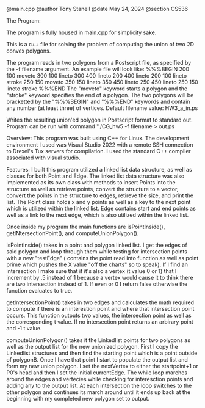 @main.cpp
@author Tony Stanell 
@date May 24, 2024
@section CS536


The Program: 

The program is fully housed in main.cpp for simplicity sake.

This is a c++ file for solving the problem of computing the union of two 2D convex polygons.

The program reads in two polygons from a Postscript file, as specified by the -f filename argument.
An example file will look like:
%%%BEGIN
200 100 moveto
300 100 lineto
300 400 lineto
200 400 lineto
200 100 lineto
stroke
250 150 moveto
350 150 lineto
350 450 lineto
250 450 lineto
250 150 lineto
stroke
%%%END
The "moveto" keyword starts a polygon and the "stroke" keyword specifies the end of a polygon.
The two polygons will be bracketted by the "%%%BEGIN" and "%%%END" keywords and contain any number (at least three) of vertices.
Default filename value: HW3_a_in.ps

Writes the resulting union'ed polygon in Postscript format to standard out.
Program can be run with command "./CG_hw5 -f filename > out.ps


Overview:
This program was built using C++ for Linux. The development environment I used was Visual Studio 2022 with a remote SSH connection to Drexel's Tux servers for compilation. I used the standard C++ compiler associated with visual studio. 


Features:
I built this program utilized a linked list data structure, as well as classes for both Point and Edge. The linked list data structure was also implemented as its own class with methods to insert Points into the structure as well as retrieve points, convert the structure to a vector, convert the points in the structure to edges, retireve the size, and print the list. The Point class holds x and y points as well as a key to the next point which is utilized within the linked list. Edge contains start and end points as well as a link to the next edge, which is also utilized within the linked list.

Once inside my program the main functions are isPointInside(), getINtersectionPoint(), and computeUnionPolygon(). 

isPointInside() takes in a point and polygon linked list. I get the edges of said polygon and loop through them while testing for intersection points with a new "testEdge" ( contains the point read into function as well as point prime which pushes the X value "off the charts" so to speak). If I find an intersection I make sure that if it's also a vertex (t value 0 or 1) that I increment by .5 instead of 1 because a vertex would cause it to think there are two intersection instead of 1. If even or 0 I return false otherwise the function evaluates to true.

getIntersectionPoint() takes in two edges and calculates the math required to compute if there is an interestion point and where that intersection point occurs. This function outputs two values, the intersection point as well as the corresponding t value. If no intersection point returns an arbirary point and -1 t value.

computeUnionPolygon() takes it the Linkedlist points for two polygons as well as the output list for the new unionized polygon. First I copy the Linkedlist structures and then find the starting point which is a point outside of polygonB. Once I have that point I start to populate the output list and form my new union polygon. I set the nextVertex to either the startpoint+1 or P0's head and then I set the initial currentEdge. The while loop marches around the edges and vertecies while checking for interesction points and adding any to the output list. At each intersection the loop switches to the other polygon and continues its march around until it ends up back at the beginning with my completed new polygon set to output.
